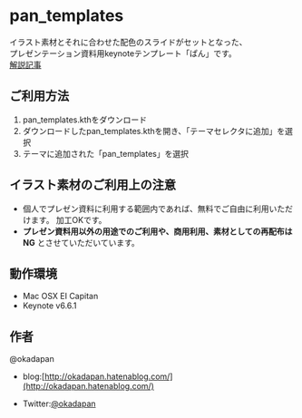 # pan_templates

イラスト素材とそれに合わせた配色のスライドがセットとなった、  
プレゼンテーション資料用keynoteテンプレート「ぱん」です。  
[解説記事](http://okadapan.hatenablog.com/entry/2015/11/18/125043)



## ご利用方法
1. pan_templates.kthをダウンロード
2. ダウンロードしたpan_templates.kthを開き、「テーマセレクタに追加」を選択
3. テーマに追加された「pan_templates」を選択  


## イラスト素材のご利用上の注意
* 個人でプレゼン資料に利用する範囲内であれば、無料でご自由に利用いただけます。 加工OKです。 
*  **プレゼン資料用以外の用途でのご利用や、商用利用、素材としての再配布はNG** とさせていただいています。  

## 動作環境
* Mac OSX EI Capitan
* Keynote v6.6.1


## 作者
@okadapan

* blog:[http://okadapan.hatenablog.com/](http://okadapan.hatenablog.com/)

* Twitter:[@okadapan](https://twitter.com/okadapan)

